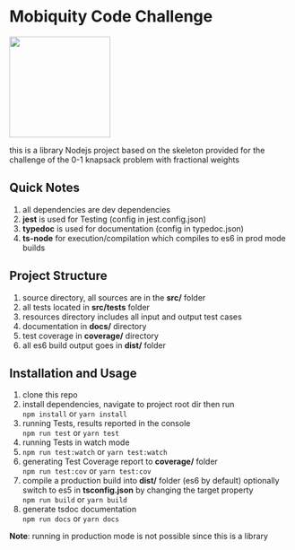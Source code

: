 # Mobiquity Code Challenge

<img src="https://user-images.githubusercontent.com/44065296/131244036-a3a7467a-c501-491e-be75-f1ce0abc3103.png" height="180">

this is a library Nodejs project based on the skeleton provided
for the challenge of the 0-1 knapsack problem with fractional weights

## Quick Notes
1. all dependencies are dev dependencies
2. **jest** is used for Testing (config in jest.config.json)
3. **typedoc** is used for documentation (config in typedoc.json)
4. **ts-node** for execution/compilation which compiles to es6 in prod mode builds

## Project Structure

1. source directory, all sources are in the **src/** folder
2. all tests located in **src/tests** folder
3. resources directory includes all input and output test cases
4. documentation in **docs/** directory
5. test coverage in **coverage/** directory
6. all es6 build output goes in **dist/** folder

## Installation and Usage

1. clone this repo
2. install dependencies, navigate to project root dir then run  
   `npm install` or `yarn install`
3. running Tests, results reported in the console  
   `npm run test` or `yarn test`
4. running Tests in watch mode  
5. `npm run test:watch` or `yarn test:watch`
6. generating Test Coverage report to **coverage/** folder  
   `npm run test:cov` or `yarn test:cov`
7. compile a production build into **dist/** folder (es6 by default) optionally switch to es5 in **tsconfig.json** by changing the target property  
   `npm run build` or `yarn build`
8. generate tsdoc documentation  
   `npm run docs` or `yarn docs`

**Note**: running in production mode is not possible since this is a library
